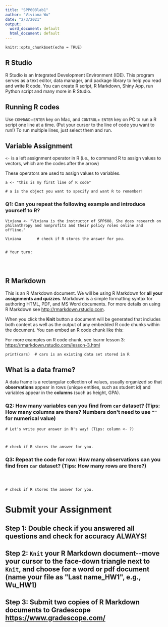```yaml
---
title: "SPP608lab1"
author: "Viviana Wu"
date: "2/3/2021"
output:
  word_document: default
  html_document: default
---
```


```{r setup, include=FALSE}
knitr::opts_chunk$set(echo = TRUE)
```

## R Studio 

R Studio is an Integrated Development Environment (IDE). This program serves as a text editor, data manager, and package library to help you read and write R code. You can create R script, R Markdown, Shiny App, run Python script and many more in R Studio. 

## Running R codes  

Use  `COMMAND`+`ENTER` key on Mac, and `CONTROL`+ `ENTER` key on PC to run a R script one line at a time. 
(Put your cursor to the line of code you want to run!) To run multiple lines, just select them and run.

## Variable Assignment  

`<-` is a left assignment operator in R (i.e., to command R to assign values to vectors, which are the codes after the arrow)

These operators are used to assign values to variables.

```{r}
a <- "this is my first line of R code"

# a is the object you want to specify and want R to remember! 

```

### Q1: Can you repeat the following example and introduce yourself to R?

```{r}
Viviana <- "Viviana is the instructor of SPP608. She does research on philanthropy and nonprofits and their policy roles online and offline."  

Viviana       # check if R stores the answer for you.


# Your turn:




```

## R Markdown

This is an R Markdown document. We will be using R Markdown for **all your assignments and quizzes**. Markdown is a simple formatting syntax for authoring HTML, PDF, and MS Word documents. For more details on using R Markdown see <http://rmarkdown.rstudio.com>.

When you click the **Knit** button a document will be generated that includes both content as well as the output of any embedded R code chunks within the document. You can embed an R code chunk like this:

For more examples on R code chunk, see learnr lesson 3: <https://rmarkdown.rstudio.com/lesson-3.html>

```{r cars}
print(cars)  # cars is an existing data set stored in R

```
## What is a data frame?

A data frame is a rectangular collection of values, usually organized so that **observations** appear in rows (unique entities, such as student id) and variables appear in the **columns** (such as height, GPA). 

### Q2: How many variables can you find from `car` dataset? (Tips: How many columns are there? Numbers don't need to use `""` for numerical value)
```{r}
# Let's write your answer in R's way! (Tips: column <- ?)



# check if R stores the answer for you. 

```

### Q3: Repeat the code for row: How many observations can you find from `car` dataset? (Tips: How many rows are there?)

```{r}



# check if R stores the answer for you. 

```

# Submit your Assignment 

## Step 1: Double check if you answered all questions and check for accuracy ALWAYS!

## Step 2: `Knit` your R Markdown document--move your cursor to the face-down triangle next to `Knit`, and choose for **a word or pdf document** (name your file as "Last name_HW1", e.g., Wu_HW1)  

## Step 3: Submit two copies of R Markdown documents to Gradescope <https://www.gradescope.com/>
 
